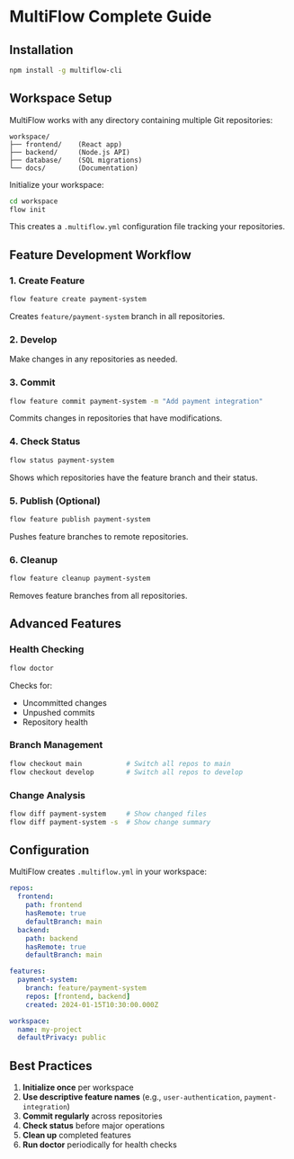 # MultiFlow Complete Guide

## Installation

```bash
npm install -g multiflow-cli
```

## Workspace Setup

MultiFlow works with any directory containing multiple Git repositories:

```
workspace/
├── frontend/    (React app)
├── backend/     (Node.js API)
├── database/    (SQL migrations)
└── docs/        (Documentation)
```

Initialize your workspace:

```bash
cd workspace
flow init
```

This creates a `.multiflow.yml` configuration file tracking your repositories.

## Feature Development Workflow

### 1. Create Feature
```bash
flow feature create payment-system
```
Creates `feature/payment-system` branch in all repositories.

### 2. Develop
Make changes in any repositories as needed.

### 3. Commit
```bash
flow feature commit payment-system -m "Add payment integration"
```
Commits changes in repositories that have modifications.

### 4. Check Status
```bash
flow status payment-system
```
Shows which repositories have the feature branch and their status.

### 5. Publish (Optional)
```bash
flow feature publish payment-system
```
Pushes feature branches to remote repositories.

### 6. Cleanup
```bash
flow feature cleanup payment-system
```
Removes feature branches from all repositories.

## Advanced Features

### Health Checking
```bash
flow doctor
```
Checks for:
- Uncommitted changes
- Unpushed commits
- Repository health

### Branch Management
```bash
flow checkout main           # Switch all repos to main
flow checkout develop        # Switch all repos to develop
```

### Change Analysis
```bash
flow diff payment-system     # Show changed files
flow diff payment-system -s  # Show change summary
```

## Configuration

MultiFlow creates `.multiflow.yml` in your workspace:

```yaml
repos:
  frontend:
    path: frontend
    hasRemote: true
    defaultBranch: main
  backend:
    path: backend
    hasRemote: true
    defaultBranch: main

features:
  payment-system:
    branch: feature/payment-system
    repos: [frontend, backend]
    created: 2024-01-15T10:30:00.000Z

workspace:
  name: my-project
  defaultPrivacy: public
```

## Best Practices

1. **Initialize once** per workspace
2. **Use descriptive feature names** (e.g., `user-authentication`, `payment-integration`)
3. **Commit regularly** across repositories
4. **Check status** before major operations
5. **Clean up** completed features
6. **Run doctor** periodically for health checks
